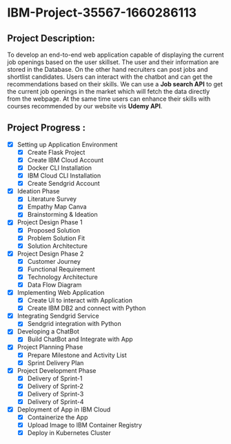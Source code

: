 # IBM-Project-35567-1660286113


## Project Description:
To develop an end-to-end web application capable of displaying the current job openings based on the user skillset.  The user and their information are stored in the Database. On the other hand recruiters can post jobs and shortlist candidates. Users can interact with the chatbot and can get the recommendations based on their skills. We can use a **Job search API** to get the current job openings in the market which will fetch the data directly from the webpage. At the same time users can enhance their skills with courses recommended by our website vis **Udemy API**.  


## Project Progress :

- [X] Setting up Application Environment
    - [X] Create Flask Project
    - [X] Create IBM Cloud Account
    - [X] Docker CLI Installation
    - [X] IBM Cloud CLI Installation
    - [X] Create Sendgrid Account
 
- [X] Ideation Phase
    - [X] Literature Survey
    - [X] Empathy Map Canva
    - [X] Brainstorming & Ideation
    
- [X] Project Design Phase 1
    - [X] Proposed Solution
    - [X] Problem Solution Fit
    - [X] Solution Architecture
    
- [X] Project Design Phase 2
    - [X] Customer Journey
    - [X] Functional Requirement
    - [X] Technology Architecture
    - [X] Data Flow Diagram
   
- [X] Implementing Web Application
    - [X] Create UI to interact with Application
    - [X] Create IBM DB2 and connect with Python
    
- [X] Integrating Sendgrid Service
    - [X] Sendgrid integration with Python
    
- [X] Developing a ChatBot
    - [X] Build ChatBot and Integrate with App

- [X] Project Planning Phase
    - [X] Prepare Milestone and Activity List
    - [X] Sprint Delivery Plan

- [X] Project Development Phase
    - [X] Delivery of Sprint-1
    - [X] Delivery of Sprint-2
    - [X] Delivery of Sprint-3
    - [X] Delivery of Sprint-4

- [X] Deployment of App in IBM Cloud
    - [X] Containerize the App
    - [X] Upload Image to IBM Container Registry
    - [X] Deploy in Kubernetes Cluster
